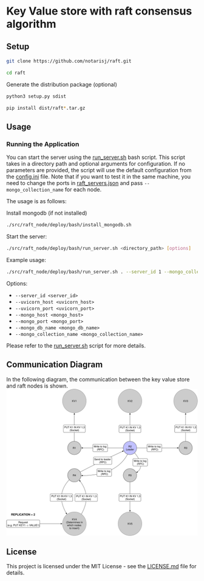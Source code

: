 # Key Value store with raft consensus algorithm

## Setup

```bash
git clone https://github.com/notarisj/raft.git
```

```bash
cd raft
```

Generate the distribution package (optional)
```bash
python3 setup.py sdist
```

```bash
pip install dist/raft*.tar.gz
```

## Usage

### Running the Application
You can start the server using the [run_server.sh](src/raft_node/deploy/bash/run_server.sh) bash script. This script takes in a 
directory path and optional arguments for configuration. If no parameters are provided,
the script will use the default configuration from the [config.ini](src/raft_node/deploy/config.ini) 
file. Note that if you want to test it in the same machine, you need to change the ports
in [raft_servers.json](src/raft_node/deploy/raft_servers.json) and pass `--mongo_collection_name` 
for each node.

The usage is as follows:

Install mongodb (if not installed)
```bash
./src/raft_node/deploy/bash/install_mongodb.sh
```

Start the server:
```bash
./src/raft_node/deploy/bash/run_server.sh <directory_path> [options]
```

Example usage:
```bash
./src/raft_node/deploy/bash/run_server.sh . --server_id 1 --mongo_collection_name raft1
```

Options:

- `--server_id <server_id>`
- `--uvicorn_host <uvicorn_host>`
- `--uvicorn_port <uvicorn_port>`
- `--mongo_host <mongo_host>`
- `--mongo_port <mongo_port>`
- `--mongo_db_name <mongo_db_name>`
- `--mongo_collection_name <mongo_collection_name>`


Please refer to the [run_server.sh](src/raft_node/deploy/bash/run_server.sh) script for 
more details.

## Communication Diagram
In the following diagram, the communication between the key value store and raft nodes is shown.
<img src="./diagram/communication_diagram.svg" alt="Communications diagram" style="display: block; margin: 0 auto;" width="800">

## License

This project is licensed under the MIT License - see the [LICENSE.md](LICENSE) file for details.